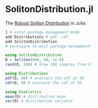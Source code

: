 # SolitonDistribution.jl

The [Robust Soliton
Distribution](https://en.wikipedia.org/wiki/Soliton_distribution) in
Julia.

``` julia
] # enter package management mode
add Distributions # pdf, cdf
add SolitonDistribution
# backspace to exit package management

using SolitonDistribution
D = Soliton(600, 40, 1e-6)
rand(D, 100) # draw 100 samples from D

using Distributions
pdf(D, 40) # evaluate the pdf at 40
cdf(D, 40 # evaluate the cdf at 40

using Statistics
mean(D) # distribution mean
var(D) # distribution variance
```
